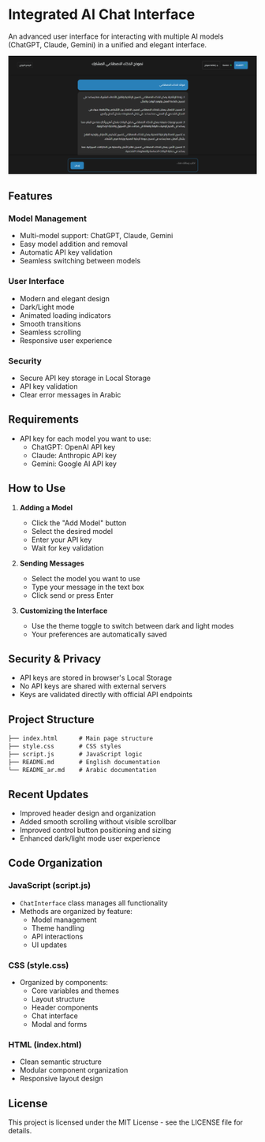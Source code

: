 # Integrated AI Chat Interface

An advanced user interface for interacting with multiple AI models (ChatGPT, Claude, Gemini) in a unified and elegant interface.

![Project Interface](images/screenshot.png)

## Features

### Model Management
- Multi-model support: ChatGPT, Claude, Gemini
- Easy model addition and removal
- Automatic API key validation
- Seamless switching between models

### User Interface
- Modern and elegant design
- Dark/Light mode
- Animated loading indicators
- Smooth transitions
- Seamless scrolling
- Responsive user experience

### Security
- Secure API key storage in Local Storage
- API key validation
- Clear error messages in Arabic

## Requirements
- API key for each model you want to use:
  - ChatGPT: OpenAI API key
  - Claude: Anthropic API key
  - Gemini: Google AI API key

## How to Use

1. **Adding a Model**
   - Click the "Add Model" button
   - Select the desired model
   - Enter your API key
   - Wait for key validation

2. **Sending Messages**
   - Select the model you want to use
   - Type your message in the text box
   - Click send or press Enter

3. **Customizing the Interface**
   - Use the theme toggle to switch between dark and light modes
   - Your preferences are automatically saved

## Security & Privacy
- API keys are stored in browser's Local Storage
- No API keys are shared with external servers
- Keys are validated directly with official API endpoints

## Project Structure
```
├── index.html      # Main page structure
├── style.css       # CSS styles
├── script.js       # JavaScript logic
├── README.md       # English documentation
└── README_ar.md    # Arabic documentation
```

## Recent Updates
- Improved header design and organization
- Added smooth scrolling without visible scrollbar
- Improved control button positioning and sizing
- Enhanced dark/light mode user experience

## Code Organization

### JavaScript (script.js)
- `ChatInterface` class manages all functionality
- Methods are organized by feature:
  - Model management
  - Theme handling
  - API interactions
  - UI updates

### CSS (style.css)
- Organized by components:
  - Core variables and themes
  - Layout structure
  - Header components
  - Chat interface
  - Modal and forms

### HTML (index.html)
- Clean semantic structure
- Modular component organization
- Responsive layout design

## License 
This project is licensed under the MIT License - see the LICENSE file for details.